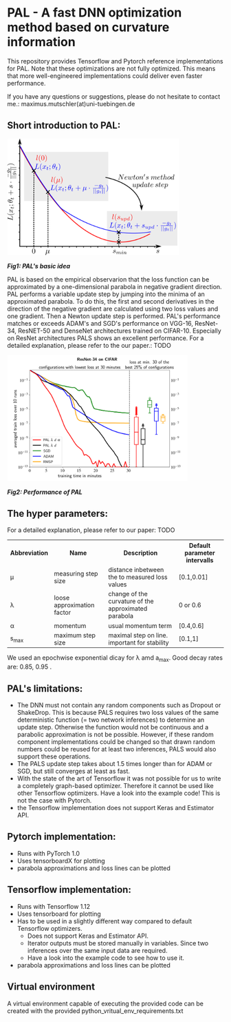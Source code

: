 # PAL - A fast DNN optimization method based on curvature information
This repository provides Tensorflow and Pytorch reference implementations for PAL.
Note that these optimizations are not fully optimized. This means that more well-engineered implementations could deliver even faster performance.

If you have any questions or suggestions, please do not hesitate to contact me.: maximus.mutschler(at)uni-tuebingen.de

## Short introduction to PAL:

<img src="/Images/explanation.png " title="PALS' basic idea" alt="PALS' basic idea" width="400"/> 
<!-- d align="right"> Fig1: PALS' basic idea </a> -->

***Fig1: PAL's basic idea*** 


PAL is based on the empirical observarion that the loss function can be approximated by a one-dimensional parabola in negative gradient direction.
PAL performs a variable update step by jumping into the minima of an approximated parabola. To do this, the first and second derivatives in the direction of the negative gradient are calculated using two loss values and one gradient. Then a Newton update step is performed.
PAL's performance matches or exceeds ADAM's and SGD's performance on VGG-16, ResNet-34, ResNET-50 and DenseNet architectures trained on CIFAR-10.
Especially on ResNet architectures PALS shows an excellent performance.
For a detailed explanation, please refer to the our paper.: TODO

<img src="/Images/ResNetCifarMin30.png" title="Performance of PALS" alt="Performance of PALS" width="420" />

***Fig2: Performance of PAL***

## The hyper parameters:

For a detailed explanation, please refer to our paper: TODO

 <table style="width:100%">
    <tr>
    <th>Abbreviation  </th>
    <th>Name</th>
    <th>Description   </th>
    <th>Default parameter intervalls   </th>
  </tr>
  <tr>
    <td>&mu; </th>
    <td>measuring step size</th>
    <td>distance inbetween the to measured loss values   </th>
    <td>[0.1,0.01]   </th>
  </tr>
  <tr>
    <td> &lambda; </td>
    <td>loose approximation factor </td>
    <td> change of the curvature of the approximated parabola</td>
    <td>0 or 0.6   </td>
  </tr>
  <tr>
    <td>&alpha;</td>
    <td>momentum  </td>
    <td>usual momentum term </td>
    <td>[0.4,0.6] </td>
  </tr>
    <tr>
    <td>s<sub>max</sub> </td>
    <td>maximum step size  </td>
    <td>maximal step on line. important for stability  </td>
     <td>[0.1,1] </td>
  </tr>
</table> 

We used an epochwise exponential dicay for &lambda; amd a<sub>max</sub>. Good decay rates are: 0.85, 0.95 .
## PAL's limitations:
- The DNN must not contain any random components such as Dropout or ShakeDrop. This is because PALS requires two loss values of the same deterministic function (= two network inferences) to determine an update step. Otherwise the function would not be continuous and a parabolic approximation is not be possible. However, if these random component implementations could be changed so that drawn random numbers could be reused for at least two inferences, PALS would also support these operations.
- The PALS update step takes about 1.5 times longer than for ADAM or SGD, but still converges at least as fast.
- With the state of the art of Tensorflow it was not possible for us to write a completely graph-based optimizer. Therefore it cannot be used like other Tensorflow optimizers. Have a look into the example code! This is not the case with Pytorch.
- the Tensorflow implementation does not support Keras and Estimator API.

## Pytorch implementation:
- Runs with PyTorch 1.0
- Uses tensorboardX for plotting
- parabola approximations and loss lines can be plotted


## Tensorflow implementation:
- Runs with Tensorflow 1.12
- Uses tensorboard for plotting
- Has to be used in a slightly different way compared to default Tensorflow optimizers. 
    - Does not support Keras and Estimator API.
    - Iterator outputs must be stored manually in variables. Since two inferences over the same input data are required.
    - Have a look into the example code to see how to use it.
- parabola approximations and loss lines can be plotted

## Virtual environment
A virtual environment capable of executing the provided code can be created with the provided python_vritual_env_requirements.txt



